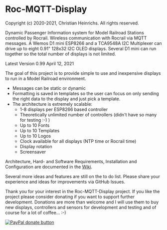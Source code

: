 # Roc-MQTT-Display

Copyright (c) 2020-2021, Christian Heinrichs.
All rights reserved.


Dynamic Passenger Information system for Model Railroad Stations controlled by Rocrail.
Wireless communication with Rocrail via MQTT messages.
A Wemos D1 mini ESP8266 and a TCA9548A I2C Multiplexer can drive up to eight 0.91" 128x32
I2C OLED displays. 
Several D1 mini can run together so the total number of displays is not limited.


Latest Version 0.99  April 12, 2021     


The goal of this project is to provide simple to use and inexpensive displays to run in a Model Railroad environment.

- Messages can be static or dynamic
- Formatting is saved in templates so the user can focus on only sending the right data to the display and just pick a template.
- The architecture is extremely scalable:
	* 1-8 displays per ESP8266 based controller
	* Theoretically unlimited number of controllers (didn't have so many for testing :-) )
	* Up to 10 Fonts
	* Up to 10 Templates
	* Up to 10 Logos
	* Clock available for all displays (NTP time or Rocrail time)
	* Display rotation
	* Screensaver

Architecture, Hard- and Software Requirements, Installation and Configuration are documented in the [Wiki](https://github.com/chrisweather/RocMQTTdisplay/wiki).

Several more ideas and features are still on the to do list.
Please share your experience and ideas for improvements via GitHub Issues.

Thank you for your interest in the Roc-MQTT-Display project.
If you like the project please consider donating if you want to support further development.
Donations are more than welcome and I will use them to buy new displays, controllers and sensors for development and testing and of course for a lot of coffee... :-)

[![PayPal donate button](https://img.shields.io/badge/Donate-PayPal-green.svg)](https://www.paypal.com/donate?hosted_button_id=XC7T2ECBQYNJ2)


